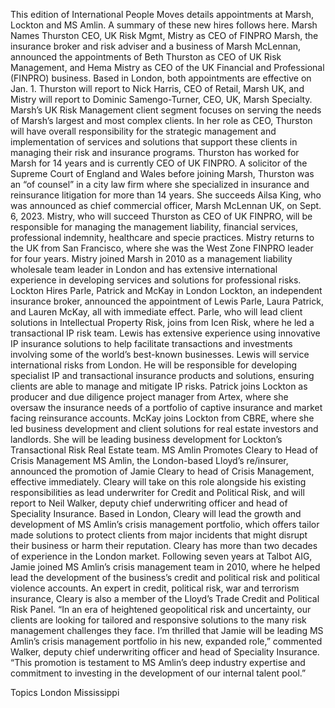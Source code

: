 This edition of International People Moves details appointments at Marsh, Lockton and MS Amlin.
A summary of these new hires follows here.
Marsh Names Thurston CEO, UK Risk Mgmt, Mistry as CEO of FINPRO
Marsh, the insurance broker and risk adviser and a business of Marsh McLennan, announced the appointments of Beth Thurston as CEO of UK Risk Management, and Hema Mistry as CEO of the UK Financial and Professional (FINPRO) business.
Based in London, both appointments are effective on Jan. 1. Thurston will report to Nick Harris, CEO of Retail, Marsh UK, and Mistry will report to Dominic Samengo-Turner, CEO, UK, Marsh Specialty.
Marsh’s UK Risk Management client segment focuses on serving the needs of Marsh’s largest and most complex clients. In her role as CEO, Thurston will have overall responsibility for the strategic management and implementation of services and solutions that support these clients in managing their risk and insurance programs.
Thurston has worked for Marsh for 14 years and is currently CEO of UK FINPRO. A solicitor of the Supreme Court of England and Wales before joining Marsh, Thurston was an “of counsel” in a city law firm where she specialized in insurance and reinsurance litigation for more than 14 years. She succeeds Ailsa King, who was announced as chief commercial officer, Marsh McLennan UK, on Sept. 6, 2023.
Mistry, who will succeed Thurston as CEO of UK FINPRO, will be responsible for managing the management liability, financial services, professional indemnity, healthcare and specie practices.
Mistry returns to the UK from San Francisco, where she was the West Zone FINPRO leader for four years. Mistry joined Marsh in 2010 as a management liability wholesale team leader in London and has extensive international experience in developing services and solutions for professional risks.
Lockton Hires Parle, Patrick and McKay in London
Lockton, an independent insurance broker, announced the appointment of Lewis Parle, Laura Patrick, and Lauren McKay, all with immediate effect.
Parle, who will lead client solutions in Intellectual Property Risk, joins from Icen Risk, where he led a transactional IP risk team. Lewis has extensive experience using innovative IP insurance solutions to help facilitate transactions and investments involving some of the world’s best-known businesses. Lewis will service international risks from London. He will be responsible for developing specialist IP and transactional insurance products and solutions, ensuring clients are able to manage and mitigate IP risks.
Patrick joins Lockton as producer and due diligence project manager from Artex, where she oversaw the insurance needs of a portfolio of captive insurance and market facing reinsurance accounts.
McKay joins Lockton from CBRE, where she led business development and client solutions for real estate investors and landlords. She will be leading business development for Lockton’s Transactional Risk Real Estate team.
MS Amlin Promotes Cleary to Head of Crisis Management
MS Amlin, the London-based Lloyd’s re/insurer, announced the promotion of Jamie Cleary to head of Crisis Management, effective immediately. Cleary will take on this role alongside his existing responsibilities as lead underwriter for Credit and Political Risk, and will report to Neil Walker, deputy chief underwriting officer and head of Speciality Insurance.
Based in London, Cleary will lead the growth and development of MS Amlin’s crisis management portfolio, which offers tailor made solutions to protect clients from major incidents that might disrupt their business or harm their reputation.
Cleary has more than two decades of experience in the London market. Following seven years at Talbot AIG, Jamie joined MS Amlin’s crisis management team in 2010, where he helped lead the development of the business’s credit and political risk and political violence accounts. An expert in credit, political risk, war and terrorism insurance, Cleary is also a member of the Lloyd’s Trade Credit and Political Risk Panel.
“In an era of heightened geopolitical risk and uncertainty, our clients are looking for tailored and responsive solutions to the many risk management challenges they face. I’m thrilled that Jamie will be leading MS Amlin’s crisis management portfolio in his new, expanded role,” commented Walker, deputy chief underwriting officer and head of Speciality Insurance.
“This promotion is testament to MS Amlin’s deep industry expertise and commitment to investing in the development of our internal talent pool.”

Topics
London
Mississippi
